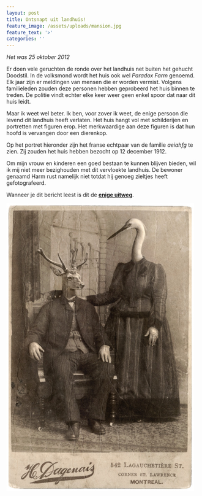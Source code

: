 ```yaml
---
layout: post
title: Ontsnapt uit landhuis!
feature_image: /assets/uploads/mansion.jpg
feature_text: '>'
categories: ''
---
```

_Het was 25 oktober 2012_

Er doen vele geruchten de ronde over het landhuis net buiten het gehucht Doodstil. In de volksmond wordt het huis ook wel _Paradox Farm_ genoemd. Elk jaar zijn er meldingen van mensen die er worden vermist. Volgens familieleden zouden deze personen hebben geprobeerd het huis binnen te treden. De politie vindt echter elke keer weer geen enkel spoor dat naar dit huis leidt.

Maar ik weet wel beter. Ik ben, voor zover ik weet, de enige persoon die levend dit landhuis heeft verlaten. Het huis hangt vol met schilderijen en portretten met figuren erop. Het merkwaardige aan deze figuren is dat hun hoofd is vervangen door een dierenkop.

Op het portret hieronder zijn het franse echtpaar van de familie _aeiahfg_ te zien. Zij zouden het huis hebben bezocht op 12 december 1912. 

Om mijn vrouw en kinderen een goed bestaan te kunnen blijven bieden, wil ik mij niet meer bezighouden met dit vervloekte landhuis. De bewoner genaamd Harm rust namelijk niet totdat hij genoeg zieltjes heeft gefotografeerd.

Wanneer je dit bericht leest is dit de [**enige uitweg**](https://benblog.netlify.com/2019/10/24/kubus/). 

![Dierenportret](/assets/uploads/dierenportret.jpg "Dierenportret")

